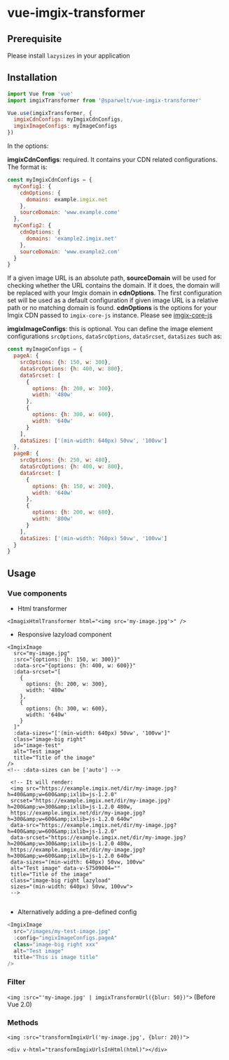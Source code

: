 # vue-imgix-transformer

## Prerequisite

Please install `lazysizes` in your application

## Installation

```js
import Vue from 'vue'
import imgixTransformer from '@sparwelt/vue-imgix-transformer'

Vue.use(imgixTransformer, {
  imgixCdnConfigs: myImgixCdnConfigs,
  imgixImageConfigs: myImageConfigs
})
```


In the options:

**imgixCdnConfigs**: required. It contains your CDN related configurations.
The format is:

````javascript
const myImgixCdnConfigs = {
  myConfig1: {
    cdnOptions: {
      domains: example.imgix.net
    },
    sourceDomain: 'www.example.come'
  },
  myConfig2: {
    cdnOptions: {
      domains: 'example2.imgix.net'
    },
    sourceDomain: 'www.example2.com'
  }
}
````
If a given image URL is an absolute path, **sourceDomain** will be used for checking whether the URL contains the domain. If it does, the domain will be replaced with your Imgix domain in **cdnOptions**. The first configuration set will be used as a default configuration if given image URL is a relative path or no matching domain is found. **cdnOptions** is the options for your Imgix CDN passed to `imgix-core-js` instance. Please see  [imgix-core-js](https://github.com/imgix/imgix-core-js)

**imgixImageConfigs**: this is optional. You can define the image element configurations `srcOptions`, `dataSrcOptions`, `dataSrcset`, `dataSizes` such as:

````javascript
const myImageConfigs = {
  pageA: {
    srcOptions: {h: 150, w: 300},
    dataSrcOptions: {h: 400, w: 800},
    dataSrcset: [
      {
        options: {h: 200, w: 300},
        width: '480w'
      },
      {
        options: {h: 300, w: 600},
        width: '640w'
      }
    ],
    dataSizes: ['(min-width: 640px) 50vw', '100vw']
  },
  pageB: {
    srcOptions: {h: 250, w: 480},
    dataSrcOptions: {h: 400, w: 800},
    dataSrcset: [
      {
        options: {h: 150, w: 200},
        width: '640w'
      },
      {
        options: {h: 200, w: 680},
        width: '800w'
      }
    ],
    dataSizes: ['(min-width: 760px) 50vw', '100vw']
  }
}
````

## Usage

### Vue components

* Html transformer

`<ImagixHtmlTransformer html="<img src='my-image.jpg'>" />`

* Responsive lazyload component

```vue
<ImgixImage
  src="my-image.jpg"
  :src="{options: {h: 150, w: 300}}"
  :data-src="{options: {h: 400, w: 600}}"
  :data-srcset="[
    {
      options: {h: 200, w: 300},
      width: '480w'
    },
    {
      options: {h: 300, w: 600},
      width: '640w'
    }
  ]"
  :data-sizes="['(min-width: 640px) 50vw', '100vw']" 
  class="image-big right"
  id="image-test"
  alt="Test image"
  title="Title of the image"
/>
<!-- :data-sizes can be ['auto'] -->
        
 <!-- It will render:
 <img src="https://example.imgix.net/dir/my-image.jpg?h=400&amp;w=600&amp;ixlib=js-1.2.0" 
 srcset="https://example.imgix.net/dir/my-image.jpg?h=200&amp;w=300&amp;ixlib=js-1.2.0 480w,
 https://example.imgix.net/dir/my-image.jpg?h=300&amp;w=600&amp;ixlib=js-1.2.0 640w" 
 data-src="https://example.imgix.net/dir/my-image.jpg?h=400&amp;w=600&amp;ixlib=js-1.2.0" 
 data-srcset="https://example.imgix.net/dir/my-image.jpg?h=200&amp;w=300&amp;ixlib=js-1.2.0 480w,
 https://example.imgix.net/dir/my-image.jpg?h=300&amp;w=600&amp;ixlib=js-1.2.0 640w" 
 data-sizes="(min-width: 640px) 50vw, 100vw" 
 alt="Test image" data-v-57509004=""
 title="Title of the image"
 class="image-big right lazyload" 
 sizes="(min-width: 640px) 50vw, 100vw">
 -->
 
```
- Alternatively adding a pre-defined config

````javascript
<ImgixImage
  src="/images/my-test-image.jpg"
  :config="imgixImageConfigs.pageA"
  class="image-big right xxx"
  alt="Test image"
  title="This is image title"
/>
````


### Filter
`<img :src="'my-image.jpg' | imgixTransformUrl({blur: 50})">` (Before Vue 2.0)

### Methods
`<img :src="transformImgixUrl('my-image.jpg', {blur: 20})">`

`<div v-html="transformImgixUrlsInHtml(html)"></div>`